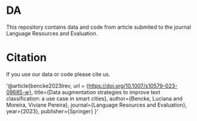 # DA

This repository contains data and code from article submited to the journal Language Resources and Evaluation.

# Citation
If you use our data or code please  cite us.

'@article{bencke2023lrev,
  url = {https://doi.org/10.1007/s10579-023-09685-w},
  title={Data augmentation strategies to improve text classification: a use case in smart cities},
  author={Bencke, Luciana and Moreira, Viviane Pereira},
  journal={Language Resources and Evaluation},
  year={2023},
  publisher={Springer}
}'
